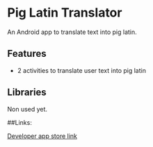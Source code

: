 Pig Latin Translator
================

An Android app to translate text into pig latin.

## Features
* 2 activities to translate user text into pig latin

## Libraries

Non used yet.

##Links:

[Developer app store link](https://play.google.com/store/apps/developer?id=App+Sauce+Co)